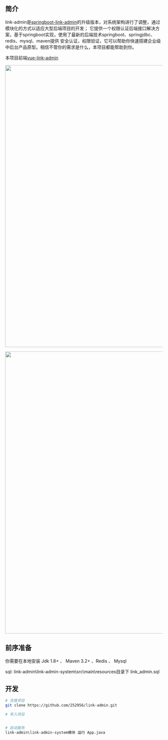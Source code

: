 

## 简介
link-admin是[springboot-link-admin](https://github.com/252956/springboot-link-admin)的升级版本，对系统架构进行了调整，通过模块化的方式以适应大型后端项目的开发；
它提供一个权限认证后端接口解决方案，基于springboot实现，使用了最新的后端技术springboot、springjdbc、redis、mysql、maven提供 安全认证，权限验证，它可以帮助你快速搭建企业级中后台产品原型。相信不管你的需求是什么，本项目都能帮助到你。

本项目前端[vue-link-admin](https://github.com/252956/vue-link-admin)


<p align="center">
  <img width="900" src="https://252956.github.io/static/img/1.png">
</p>
<p align="center">
  <img width="900" src="https://252956.github.io/static/img/3.png">
</p>


## 前序准备

你需要在本地安装 Jdk 1.8+ 、 Maven 3.2+ 、Redis 、 Mysql

sql: link-admin\link-admin-system\src\main\resources目录下 link_admin.sql



## 开发

```bash
# 克隆项目
git clone https://github.com/252956/link-admin.git

# 导入项目


# 启动服务
link-admin\link-admin-system模块 运行 App.java
```







